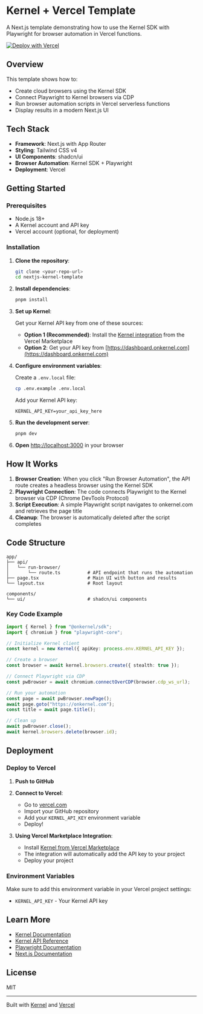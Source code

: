 # Kernel + Vercel Template

A Next.js template demonstrating how to use the Kernel SDK with Playwright for browser automation in Vercel functions.

[![Deploy with Vercel](https://vercel.com/button)](https://vercel.com/new/clone?repository-url=https%3A%2F%2Fgithub.com%2Fonkernel%2Fnextjs-kernel-template&project-name=nextjs-kernel-template&repository-name=nextjs-kernel-template&demo-title=Kernel+%26+Vercel+Template&demo-description=Example+Next.js+app+showing+how+to+use+Kernel+SDK+with+Playwright+in+Vercel+functions&demo-url=https%3A%2F%2Fgithub.com%2Fonkernel%2Fnextjs-kernel-template&demo-image=https%3A%2F%2Fraw.githubusercontent.com%2Fonkernel%2Fnextjs-kernel-template%2Frefs%2Fheads%2Fmain%2Fpublic%2Fvercel-kernel-hero.png%3Ftoken%3DGHSAT0AAAAAADG6RHG4ORBL22MF6TL7FF3C2HG2M2Q&integration-ids=oac_NEj8KPenfKQGUrRTVRrZL3vV)

## Overview

This template shows how to:

- Create cloud browsers using the Kernel SDK
- Connect Playwright to Kernel browsers via CDP
- Run browser automation scripts in Vercel serverless functions
- Display results in a modern Next.js UI

## Tech Stack

- **Framework**: Next.js with App Router
- **Styling**: Tailwind CSS v4
- **UI Components**: shadcn/ui
- **Browser Automation**: Kernel SDK + Playwright
- **Deployment**: Vercel

## Getting Started

### Prerequisites

- Node.js 18+
- A Kernel account and API key
- Vercel account (optional, for deployment)

### Installation

1. **Clone the repository**:

   ```bash
   git clone <your-repo-url>
   cd nextjs-kernel-template
   ```

2. **Install dependencies**:

   ```bash
   pnpm install
   ```

3. **Set up Kernel**:

   Get your Kernel API key from one of these sources:

   - **Option 1 (Recommended)**: Install the [Kernel integration](https://vercel.com/integrations/kernel) from the Vercel Marketplace
   - **Option 2**: Get your API key from [https://dashboard.onkernel.com](https://dashboard.onkernel.com)

4. **Configure environment variables**:

   Create a `.env.local` file:

   ```bash
   cp .env.example .env.local
   ```

   Add your Kernel API key:

   ```
   KERNEL_API_KEY=your_api_key_here
   ```

5. **Run the development server**:

   ```bash
   pnpm dev
   ```

6. **Open** [http://localhost:3000](http://localhost:3000) in your browser

## How It Works

1. **Browser Creation**: When you click "Run Browser Automation", the API route creates a headless browser using the Kernel SDK
2. **Playwright Connection**: The code connects Playwright to the Kernel browser via CDP (Chrome DevTools Protocol)
3. **Script Execution**: A simple Playwright script navigates to onkernel.com and retrieves the page title
4. **Cleanup**: The browser is automatically deleted after the script completes

## Code Structure

```
app/
├── api/
│   └── run-browser/
│       └── route.ts          # API endpoint that runs the automation
├── page.tsx                  # Main UI with button and results
└── layout.tsx                # Root layout

components/
└── ui/                       # shadcn/ui components
```

### Key Code Example

```typescript
import { Kernel } from "@onkernel/sdk";
import { chromium } from "playwright-core";

// Initialize Kernel client
const kernel = new Kernel({ apiKey: process.env.KERNEL_API_KEY });

// Create a browser
const browser = await kernel.browsers.create({ stealth: true });

// Connect Playwright via CDP
const pwBrowser = await chromium.connectOverCDP(browser.cdp_ws_url);

// Run your automation
const page = await pwBrowser.newPage();
await page.goto("https://onkernel.com");
const title = await page.title();

// Clean up
await pwBrowser.close();
await kernel.browsers.delete(browser.id);
```

## Deployment

### Deploy to Vercel

1. **Push to GitHub**

2. **Connect to Vercel**:

   - Go to [vercel.com](https://vercel.com)
   - Import your GitHub repository
   - Add your `KERNEL_API_KEY` environment variable
   - Deploy!

3. **Using Vercel Marketplace Integration**:
   - Install [Kernel from Vercel Marketplace](https://vercel.com/integrations/kernel)
   - The integration will automatically add the API key to your project
   - Deploy your project

### Environment Variables

Make sure to add this environment variable in your Vercel project settings:

- `KERNEL_API_KEY` - Your Kernel API key

## Learn More

- [Kernel Documentation](https://docs.onkernel.com)
- [Kernel API Reference](https://docs.onkernel.com/api-reference)
- [Playwright Documentation](https://playwright.dev)
- [Next.js Documentation](https://nextjs.org/docs)

## License

MIT

---

Built with [Kernel](https://dashboard.onkernel.com) and [Vercel](https://vercel.com)

